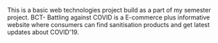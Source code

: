 This is a basic web technologies project build as a part of my semester project.
BCT- Battling against COVID is a E-commerce plus informative website where consumers can find sanitisation products and get latest updates about COVID'19.  
